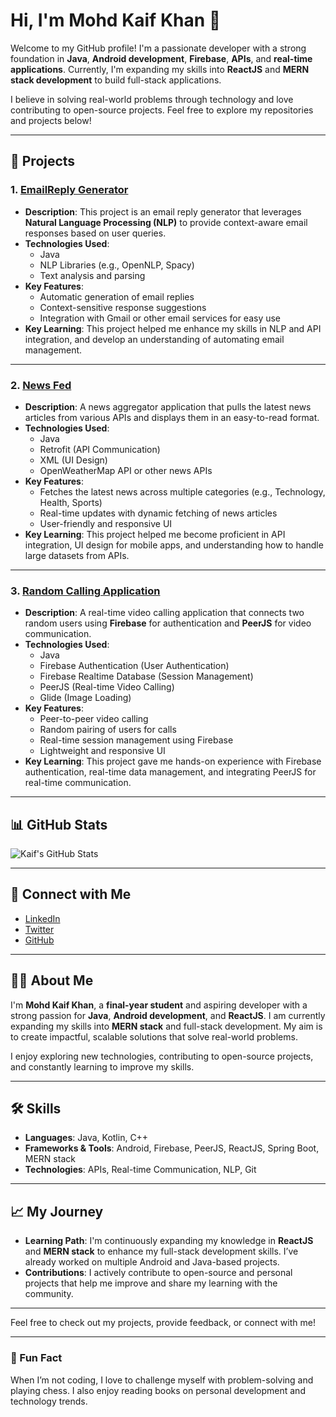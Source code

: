 # Hi, I'm Mohd Kaif Khan 👋

Welcome to my GitHub profile! I'm a passionate developer with a strong foundation in **Java**, **Android development**, **Firebase**, **APIs**, and **real-time applications**. Currently, I'm expanding my skills into **ReactJS** and **MERN stack development** to build full-stack applications.

I believe in solving real-world problems through technology and love contributing to open-source projects. Feel free to explore my repositories and projects below!

---

## 🚀 Projects

### 1. **[EmailReply Generator](https://github.com/mohdkaif2304/Email_Reply_Generator)**
   - **Description**: This project is an email reply generator that leverages **Natural Language Processing (NLP)** to provide context-aware email responses based on user queries.
   - **Technologies Used**:
     - Java
     - NLP Libraries (e.g., OpenNLP, Spacy)
     - Text analysis and parsing
   - **Key Features**:
     - Automatic generation of email replies
     - Context-sensitive response suggestions
     - Integration with Gmail or other email services for easy use
   - **Key Learning**: This project helped me enhance my skills in NLP and API integration, and develop an understanding of automating email management.

---

### 2. **[News Fed](https://github.com/mohdkaif2304/NewsTodayTimes)**
   - **Description**: A news aggregator application that pulls the latest news articles from various APIs and displays them in an easy-to-read format.
   - **Technologies Used**:
     - Java
     - Retrofit (API Communication)
     - XML (UI Design)
     - OpenWeatherMap API or other news APIs
   - **Key Features**:
     - Fetches the latest news across multiple categories (e.g., Technology, Health, Sports)
     - Real-time updates with dynamic fetching of news articles
     - User-friendly and responsive UI
   - **Key Learning**: This project helped me become proficient in API integration, UI design for mobile apps, and understanding how to handle large datasets from APIs.

---

### 3. **[Random Calling Application](https://github.com/mohdkaif2304/Random-Calling)**
   - **Description**: A real-time video calling application that connects two random users using **Firebase** for authentication and **PeerJS** for video communication.
   - **Technologies Used**:
     - Java
     - Firebase Authentication (User Authentication)
     - Firebase Realtime Database (Session Management)
     - PeerJS (Real-time Video Calling)
     - Glide (Image Loading)
   - **Key Features**:
     - Peer-to-peer video calling
     - Random pairing of users for calls
     - Real-time session management using Firebase
     - Lightweight and responsive UI
   - **Key Learning**: This project gave me hands-on experience with Firebase authentication, real-time data management, and integrating PeerJS for real-time communication.

---

## 📊 GitHub Stats
![Kaif's GitHub Stats](https://github-readme-stats.vercel.app/api?username=mohdkaif2304&show_icons=true&count_private=true&hide=prs&theme=radical)

---

## 🔗 Connect with Me
- [LinkedIn](https://www.linkedin.com/in/mohdkaifkhan)
- [Twitter](https://twitter.com/mohdkaifkhan)
- [GitHub](https://github.com/mohdkaif2304)

---

## 🧑‍💻 About Me
I'm **Mohd Kaif Khan**, a **final-year student** and aspiring developer with a strong passion for **Java**, **Android development**, and **ReactJS**. I am currently expanding my skills into **MERN stack** and full-stack development. My aim is to create impactful, scalable solutions that solve real-world problems.

I enjoy exploring new technologies, contributing to open-source projects, and constantly learning to improve my skills.

---

## 🛠️ Skills
- **Languages**: Java, Kotlin, C++
- **Frameworks & Tools**: Android, Firebase, PeerJS, ReactJS, Spring Boot, MERN stack
- **Technologies**: APIs, Real-time Communication, NLP, Git

---

## 📈 My Journey
- **Learning Path**: I'm continuously expanding my knowledge in **ReactJS** and **MERN stack** to enhance my full-stack development skills. I’ve already worked on multiple Android and Java-based projects.
- **Contributions**: I actively contribute to open-source and personal projects that help me improve and share my learning with the community.

---

Feel free to check out my projects, provide feedback, or connect with me!

---

### 📅 Fun Fact
When I’m not coding, I love to challenge myself with problem-solving and playing chess. I also enjoy reading books on personal development and technology trends.


